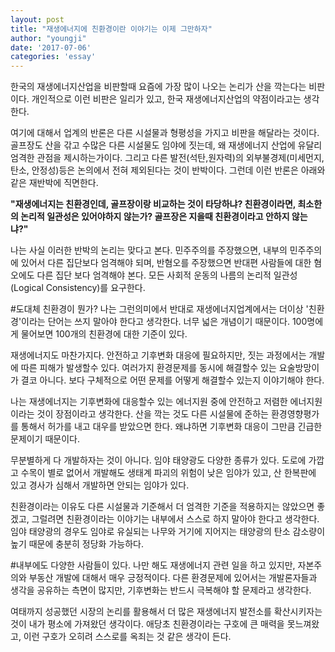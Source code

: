 ```yaml
---
layout: post
title: "재생에너지에 친환경이란 이야기는 이제 그만하자"
author: "youngji"
date: '2017-07-06'
categories: 'essay'
---
```

한국의 재생에너지산업을 비판할때 요즘에 가장 많이 나오는 논리가 산을 깍는다는 비판이다. 개인적으로 이런 비판은 일리가 있고, 한국 재생에너지산업의 약점이라고는 생각한다.

여기에 대해서 업계의 반론은 다른 시설물과 형평성을 가지고 비판을 해달라는 것이다. 골프장도 산을 갂고 수많은 다른 시설물도 임야에 짓는데, 왜 재생에너지 산업에 유달리 엄격한 관점을 제시하는가이다. 그리고 다른 발전(석탄,원자력)의 외부불경제(미세먼지, 탄소, 안정성)등은 논의에서 전혀 제외된다는 것이 반박이다. 그런데 이런 반론은 아래와 같은 재반박에 직면한다.

**"재생에너지는 친환경인데, 골프장이랑 비교하는 것이 타당하냐? 친환경이라면, 최소한의 논리적 일관성은 있어야하지 않는가? 골프장은 지을때 친환경이라고 안하지 않는냐?"**

나는 사실 이러한 반박의 논리는 맞다고 본다. 민주주의를 주장했으면, 내부의 민주주의에 있어서 다른 집단보다 엄격해야 되며, 반혐오를 주장했으면 반대편 사람들에 대한 혐오에도 다른 집단 보다 엄격해야 본다. 모든 사회적 운동의 나름의 논리적 일관성(Logical Consistency)를 요구한다.

#도대체 친환경이 뭔가?
나는 그런의미에서 반대로 재생에너지업계에서는 더이상 '친환경'이라는 단어는 쓰지 말아야 한다고 생각한다. 너무 넓은 개념이기 때문이다. 100명에게 물어보면 100개의 친환경에 대한 기준이 있다.

재생에너지도 마찬가지다. 안전하고 기후변화 대응에 필요하지만, 짓는 과정에서는 개발에 따른 피해가 발생할수 있다. 여러가지 환경문제를 동시에 해결할수 있는 요술방망이가 결코 아니다. 보다 구체적으로 어떤 문제를 어떻게 해결할수 있는지 이야기해야 한다.

나는 재생에너지는 기후변화에 대응할수 있는 에너지원 중에 안전하고 저렴한 에너지원이라는 것이 장점이라고 생각한다. 산을 깍는 것도 다른 시설물에 준하는 환경영향평가를 통해서 허가를 내고 대우를 받았으면 한다. 왜냐하면 기후변화 대응이 그만큼 긴급한 문제이기 때문이다.

무분별하게 다 개발하자는 것이 아니다. 임야 태양광도 다양한 종류가 있다. 도로에 가깝고 수목이 별로 없어서 개발해도 생태계 파괴의 위험이 낮은 임야가 있고, 산 한복판에 있고 경사가 심해서 개발하면 안되는 임야가 있다.

친환경이라는 이유도 다른 시설물과 기준해서 더 엄격한 기준을 적용하지는 않았으면 좋겠고, 그럴려면 친환경이라는 이야기는 내부에서 스스로 하지 말아야 한다고 생각한다. 임야 태양광의 경우도 임야로 유실되는 나무와 거기에 지어지는 태양광의 탄소 감소량이 높기 때문에 충분히 정당화 가능하다.

#내부에도 다양한 사람들이 있다.
나만 해도 재생에너지 관련 일을 하고 있지만, 자본주의와 부동산 개발에 대해서 매우 긍정적이다. 다른 환경문제에 있어서는 개발론자들과 생각을 공유하는 측면이 많지만, 기후변화는 반드시 극복해야 할 문제라고 생각한다.

여태까지 성공했던 시장의 논리를 활용해서 더 많은 재생에너지 발전소를 확산시키자는 것이 내가 평소에 가져왔던 생각이다. 애당초 친환경이라는 구호에 큰 매력을 못느껴왔고, 이런 구호가 오히려 스스로를 옥죄는 것 같은 생각이 든다.
